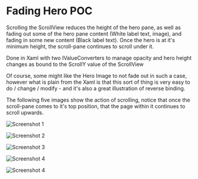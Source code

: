 # Fading Hero POC
Scrolling the ScrollView reduces the height of the hero pane, as well as fading out some of the hero pane content (White label text, image), and fading in some new content (Black label text). Once the hero is at it's minimum height, the scroll-pane continues to scroll under it.

Done in Xaml with two IValueConverters to manage opacity and hero height changes as bound to the ScrollY value of the ScrollView

Of course, some might like the Hero Image to not fade out in such a case, however what is plain from the Xaml is that this sort of thing is very easy to do / change / modify - and it's also a great illustration of reverse binding.

The following five images show the action of scrolling, notice that once the scroll-pane comes to it's top position, that the page within it continues to scroll upwards.

![Screenshot 1](https://github.com/Xamtastic/DiminishingMastheadPOC/blob/master/Screenshots/Screen%20Shot%201.png)

![Screenshot 2](https://github.com/Xamtastic/DiminishingMastheadPOC/blob/master/Screenshots/Screen%20Shot%202.png)

![Screenshot 3](https://github.com/Xamtastic/DiminishingMastheadPOC/blob/master/Screenshots/Screen%20Shot%203.png)

![Screenshot 4](https://github.com/Xamtastic/DiminishingMastheadPOC/blob/master/Screenshots/Screen%20Shot%204.png)

![Screenshot 4](https://github.com/Xamtastic/DiminishingMastheadPOC/blob/master/Screenshots/Screen%20Shot%205.png)
